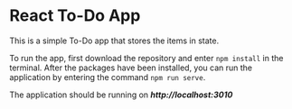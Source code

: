 # React To-Do App

This is a simple To-Do app that stores the items in state.

To run the app, first download the repository and enter `npm install` in the terminal. After the packages have been installed, you can run the application by entering the command `npm run serve`.

The application should be running on ***http://localhost:3010***

